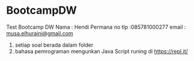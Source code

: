 # BootcampDW
Test Bootcamp DW
Nama : Hendi Permana
no tlp :085781000277
email : musa.elhuraini@gmail.com

1. setiap soal berada dalam folder
2. bahasa pemrograman mengunkan Java Script runing di 
https://repl.it/
